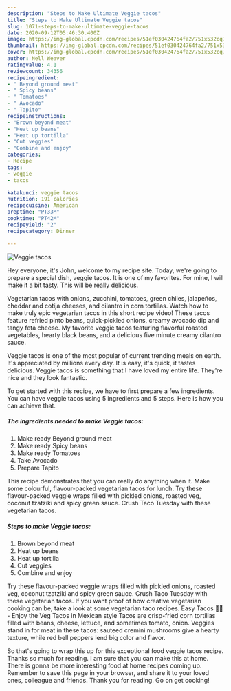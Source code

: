 ```yaml
---
description: "Steps to Make Ultimate Veggie tacos"
title: "Steps to Make Ultimate Veggie tacos"
slug: 1071-steps-to-make-ultimate-veggie-tacos
date: 2020-09-12T05:46:30.400Z
image: https://img-global.cpcdn.com/recipes/51ef030424764fa2/751x532cq70/veggie-tacos-recipe-main-photo.jpg
thumbnail: https://img-global.cpcdn.com/recipes/51ef030424764fa2/751x532cq70/veggie-tacos-recipe-main-photo.jpg
cover: https://img-global.cpcdn.com/recipes/51ef030424764fa2/751x532cq70/veggie-tacos-recipe-main-photo.jpg
author: Nell Weaver
ratingvalue: 4.1
reviewcount: 34356
recipeingredient:
- " Beyond ground meat"
- " Spicy beans"
- " Tomatoes"
- " Avocado"
- " Tapito"
recipeinstructions:
- "Brown beyond meat"
- "Heat up beans"
- "Heat up tortilla"
- "Cut veggies"
- "Combine and enjoy"
categories:
- Recipe
tags:
- veggie
- tacos

katakunci: veggie tacos 
nutrition: 191 calories
recipecuisine: American
preptime: "PT33M"
cooktime: "PT42M"
recipeyield: "2"
recipecategory: Dinner

---
```



![Veggie tacos](https://img-global.cpcdn.com/recipes/51ef030424764fa2/751x532cq70/veggie-tacos-recipe-main-photo.jpg)

Hey everyone, it's John, welcome to my recipe site. Today, we're going to prepare a special dish, veggie tacos. It is one of my favorites. For mine, I will make it a bit tasty. This will be really delicious.

Vegetarian tacos with onions, zucchini, tomatoes, green chiles, jalapeños, cheddar and cotija cheeses, and cilantro in corn tortillas. Watch how to make truly epic vegetarian tacos in this short recipe video! These tacos feature refried pinto beans, quick-pickled onions, creamy avocado dip and tangy feta cheese. My favorite veggie tacos featuring flavorful roasted vegetables, hearty black beans, and a delicious five minute creamy cilantro sauce.

Veggie tacos is one of the most popular of current trending meals on earth. It's appreciated by millions every day. It is easy, it's quick, it tastes delicious. Veggie tacos is something that I have loved my entire life. They're nice and they look fantastic.


To get started with this recipe, we have to first prepare a few ingredients. You can have veggie tacos using 5 ingredients and 5 steps. Here is how you can achieve that.

<!--inarticleads1-->

##### The ingredients needed to make Veggie tacos:

1. Make ready  Beyond ground meat
1. Make ready  Spicy beans
1. Make ready  Tomatoes
1. Take  Avocado
1. Prepare  Tapito


This recipe demonstrates that you can really do anything when it. Make some colourful, flavour-packed vegetarian tacos for lunch. Try these flavour-packed veggie wraps filled with pickled onions, roasted veg, coconut tzatziki and spicy green sauce. Crush Taco Tuesday with these vegetarian tacos. 

<!--inarticleads2-->

##### Steps to make Veggie tacos:

1. Brown beyond meat
1. Heat up beans
1. Heat up tortilla
1. Cut veggies
1. Combine and enjoy


Try these flavour-packed veggie wraps filled with pickled onions, roasted veg, coconut tzatziki and spicy green sauce. Crush Taco Tuesday with these vegetarian tacos. If you want proof of how creative vegetarian cooking can be, take a look at some vegetarian taco recipes. Easy Tacos 🌮🌮 - Enjoy the Veg Tacos in Mexican style Tacos are crisp-fried corn tortillas filled with beans, cheese, lettuce, and sometimes tomato, onion. Veggies stand in for meat in these tacos: sauteed cremini mushrooms give a hearty texture, while red bell peppers lend big color and flavor. 

So that's going to wrap this up for this exceptional food veggie tacos recipe. Thanks so much for reading. I am sure that you can make this at home. There is gonna be more interesting food at home recipes coming up. Remember to save this page in your browser, and share it to your loved ones, colleague and friends. Thank you for reading. Go on get cooking!

